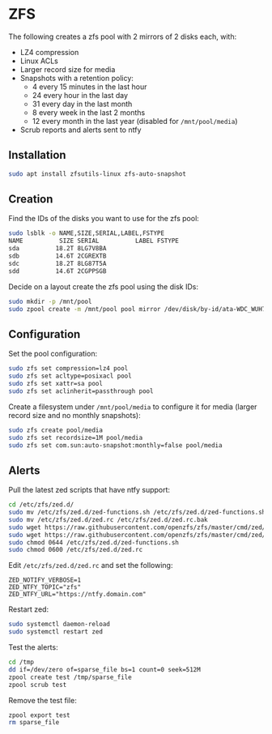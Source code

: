 # ZFS

The following creates a zfs pool with 2 mirrors of 2 disks each, with:

- LZ4 compression
- Linux ACLs
- Larger record size for media
- Snapshots with a retention policy:
    - 4 every 15 minutes in the last hour
    - 24 every hour in the last day
    - 31 every day in the last month
    - 8 every week in the last 2 months
    - 12 every month in the last year (disabled for `/mnt/pool/media`)
- Scrub reports and alerts sent to ntfy

## Installation

```bash
sudo apt install zfsutils-linux zfs-auto-snapshot
```

## Creation

Find the IDs of the disks you want to use for the zfs pool:

```bash
sudo lsblk -o NAME,SIZE,SERIAL,LABEL,FSTYPE
NAME          SIZE SERIAL          LABEL FSTYPE
sda          18.2T 8LG7V8BA
sdb          14.6T 2CGREXTB
sdc          18.2T 8LG87T5A
sdd          14.6T 2CGPPSGB
```

Decide on a layout create the zfs pool using the disk IDs:

```bash
sudo mkdir -p /mnt/pool
sudo zpool create -m /mnt/pool pool mirror /dev/disk/by-id/ata-WDC_WUH722020BLE6L4_8LG7V8BA /dev/disk/by-id/ata-WDC_WUH722020BLE6L4_8LG87T5A mirror /dev/disk/by-id/ata-WDC_WUH721816ALE6L4_2CGREXTB /dev/disk/by-id/ata-WDC_WUH721816ALE6L4_2CGPPSGB
```

## Configuration

Set the pool configuration:

```bash
sudo zfs set compression=lz4 pool
sudo zfs set acltype=posixacl pool
sudo zfs set xattr=sa pool
sudo zfs set aclinherit=passthrough pool
```

Create a filesystem under `/mnt/pool/media` to configure it for media (larger record size and no monthly snapshots):

```bash
sudo zfs create pool/media
sudo zfs set recordsize=1M pool/media
sudo zfs set com.sun:auto-snapshot:monthly=false pool/media
```

## Alerts

Pull the latest zed scripts that have ntfy support:

```bash
cd /etc/zfs/zed.d/
sudo mv /etc/zfs/zed.d/zed-functions.sh /etc/zfs/zed.d/zed-functions.sh.bak
sudo mv /etc/zfs/zed.d/zed.rc /etc/zfs/zed.d/zed.rc.bak
sudo wget https://raw.githubusercontent.com/openzfs/zfs/master/cmd/zed/zed.d/zed-functions.sh
sudo wget https://raw.githubusercontent.com/openzfs/zfs/master/cmd/zed/zed.d/zed.rc
sudo chmod 0644 /etc/zfs/zed.d/zed-functions.sh
sudo chmod 0600 /etc/zfs/zed.d/zed.rc
```

Edit `/etc/zfs/zed.d/zed.rc` and set the following:

```
ZED_NOTIFY_VERBOSE=1
ZED_NTFY_TOPIC="zfs"
ZED_NTFY_URL="https://ntfy.domain.com"
```

Restart zed:

```bash
sudo systemctl daemon-reload
sudo systemctl restart zed
```

Test the alerts:

```bash
cd /tmp
dd if=/dev/zero of=sparse_file bs=1 count=0 seek=512M
zpool create test /tmp/sparse_file
zpool scrub test
```

Remove the test file:

```bash
zpool export test
rm sparse_file
```